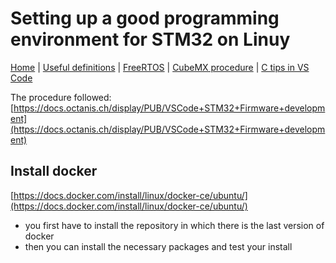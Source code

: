 # Setting up a good programming environment for STM32 on Linuy

[Home](../../README.md) | [Useful definitions](../general/theory.md) | [FreeRTOS](./freertos.md) | [CubeMX procedure](./cubeMX.md) | [C tips in VS Code](./c.md)

The procedure followed: [https://docs.octanis.ch/display/PUB/VSCode+STM32+Firmware+development](https://docs.octanis.ch/display/PUB/VSCode+STM32+Firmware+development)

## Install docker

[https://docs.docker.com/install/linux/docker-ce/ubuntu/](https://docs.docker.com/install/linux/docker-ce/ubuntu/)

- you first have to install the repository in which there is the last version of docker
- then you can install the necessary packages and test your install